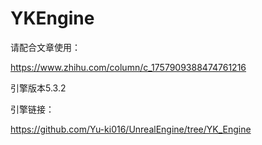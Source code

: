 # YKEngine

请配合文章使用：

https://www.zhihu.com/column/c_1757909388474761216

引擎版本5.3.2

引擎链接：

https://github.com/Yu-ki016/UnrealEngine/tree/YK_Engine

